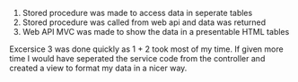 1) Stored procedure was made to access data in seperate tables
2) Stored procedure was called from web api and data was returned
3) Web API MVC was made to show the data in a presentable HTML tables

Excersice 3 was done quickly as 1 + 2 took most of my time. If given more time I would have seperated the service code from the controller and created a view to
format my data in a nicer way.
